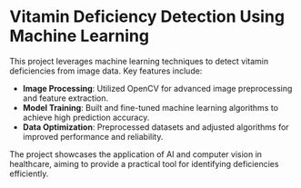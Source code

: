 # **Vitamin Deficiency Detection Using Machine Learning**

This project leverages machine learning techniques to detect vitamin deficiencies from image data. Key features include:  
- **Image Processing**: Utilized OpenCV for advanced image preprocessing and feature extraction.  
- **Model Training**: Built and fine-tuned machine learning algorithms to achieve high prediction accuracy.  
- **Data Optimization**: Preprocessed datasets and adjusted algorithms for improved performance and reliability.  

The project showcases the application of AI and computer vision in healthcare, aiming to provide a practical tool for identifying deficiencies efficiently.
